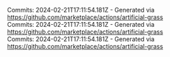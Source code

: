 Commits: 2024-02-21T17:11:54.181Z - Generated via https://github.com/marketplace/actions/artificial-grass
<br>
Commits: 2024-02-21T17:11:54.181Z - Generated via https://github.com/marketplace/actions/artificial-grass
<br>
Commits: 2024-02-21T17:11:54.181Z - Generated via https://github.com/marketplace/actions/artificial-grass
<br>
